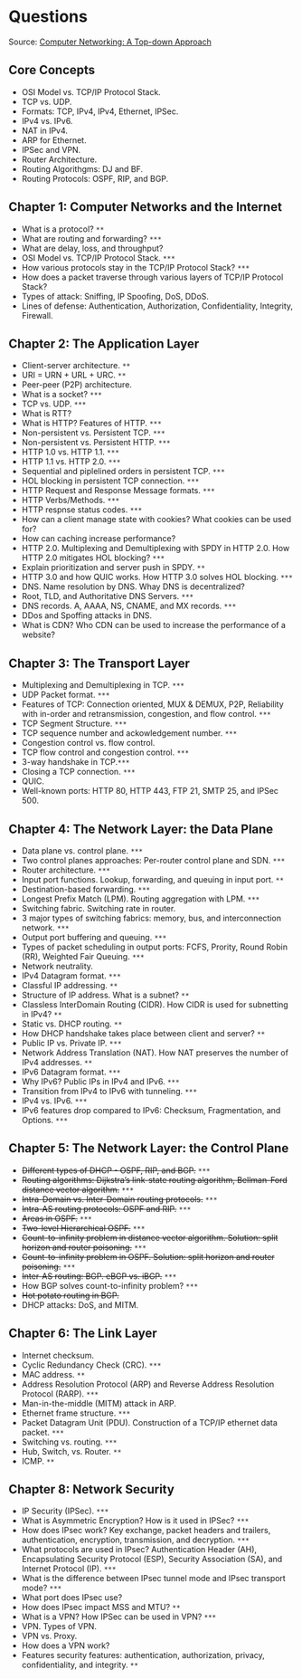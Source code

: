 # Questions
Source: [Computer Networking: A Top-down Approach](https://gaia.cs.umass.edu/kurose_ross/lectures.php)

## Core Concepts

- OSI Model vs. TCP/IP Protocol Stack.
- TCP vs. UDP.
- Formats: TCP, IPv4, IPv4, Ethernet, IPSec.
- IPv4 vs. IPv6.
- NAT in IPv4.
- ARP for Ethernet.
- IPSec and VPN.
- Router Architecture.
- Routing Algorithgms: DJ and BF.
- Routing Protocols: OSPF, RIP, and BGP.

## Chapter 1: Computer Networks and the Internet

- What is a protocol? `**`
- What are routing and forwarding? `***`
- What are delay, loss, and throughput?
- OSI Model vs. TCP/IP Protocol Stack. `***`
- How various protocols stay in the TCP/IP Protocol Stack? `***`
- How does a packet traverse through various layers of TCP/IP Protocol Stack?
- Types of attack: Sniffing, IP Spoofing, DoS, DDoS.
- Lines of defense: Authentication, Authorization, Confidentiality, Integrity, Firewall.

## Chapter 2: The Application Layer

- Client-server architecture. `**`
- URI = URN + URL + URC. `**`
- Peer-peer (P2P) architecture.
- What is a socket? `***`
- TCP vs. UDP. `***`
- What is RTT?
- What is HTTP? Features of HTTP. `***`
- Non-persistent vs. Persistent TCP. `***`
- Non-persistent vs. Persistent HTTP. `***`
- HTTP 1.0 vs. HTTP 1.1. `***`
- HTTP 1.1 vs. HTTP 2.0. `***`
- Sequential and piplelined orders in persistent TCP. `***`
- HOL blocking in persistent TCP connection. `***`
- HTTP Request and Response Message formats. `***`
- HTTP Verbs/Methods. `***`
- HTTP respnse status codes. `***`
- How can a client manage state with cookies? What cookies can be used for?
- How can caching increase performance?
- HTTP 2.0. Multiplexing and Demultiplexing with SPDY in HTTP 2.0. How HTTP 2.0 mitigates HOL blocking? `***`
- Explain prioritization and server push in SPDY. `**`
- HTTP 3.0 and how QUIC works. How HTTP 3.0 solves HOL blocking. `***`
- DNS. Name resolution by DNS. Whay DNS is decentralized?
- Root, TLD, and Authoritative DNS Servers. `***`
- DNS records. A, AAAA, NS, CNAME, and MX records. `***`
- DDos and Spoffing attacks in DNS.
- What is CDN? Who CDN can be used to increase the performance of a website?

## Chapter 3: The Transport Layer

- Multiplexing and Demultiplexing in TCP. `***`
- UDP Packet format. `***`
- Features of TCP: Connection oriented, MUX & DEMUX, P2P, Reliability with 
in-order and retransmission, congestion, and flow control. `***`
- TCP Segment Structure. `***`
- TCP sequence number and ackowledgement number. `***`
- Congestion control vs. flow control.
- TCP flow control and congestion control. `***`
- 3-way handshake in TCP.`***`
- Closing a TCP connection. `***`
- QUIC.
- Well-known ports: HTTP 80, HTTP 443, FTP 21, SMTP 25, and IPSec 500.

## Chapter 4: The Network Layer: the Data Plane

- Data plane vs. control plane. `***`
- Two control planes approaches: Per-router control plane and SDN. `***`
- Router architecture. `***`
- Input port functions. Lookup, forwarding, and queuing in input port. `**`
- Destination-based forwarding. `***`
- Longest Prefix Match (LPM). Routing aggregation with LPM. `***`
- Switching fabric. Switching rate in router.
- 3 major types of switching fabrics: memory, bus, and interconnection network. `***`
- Output port buffering and queuing. `***`
- Types of packet scheduling in output ports: FCFS, Prority, Round Robin (RR), Weighted Fair Queuing. `***`
- Network neutrality.
- IPv4 Datagram format. `***`
- Classful IP addressing. `**`
- Structure of IP address. What is a subnet? `**`
- Classless InterDomain Routing (CIDR). How CIDR is used for subnetting in IPv4? `**`
- Static vs. DHCP routing. `**`
- How DHCP handshake takes place between client and server? `**`
- Public IP vs. Private IP. `***`
- Network Address Translation (NAT). How NAT preserves the number of IPv4 addresses. `**`
- IPv6 Datagram format. `***`
- Why IPv6? Public IPs in IPv4 and IPv6. `***`
- Transition from IPv4 to IPv6 with tunneling. `***`
- IPv4 vs. IPv6. `***`
- IPv6 features drop compared to IPv6: Checksum, Fragmentation, and Options. `***`

## Chapter 5: The Network Layer: the Control Plane

- ~~Different types of DHCP - OSPF, RIP, and BGP.~~ `***`
- ~~Routing algorithms: Dijkstra’s link-state routing algorithm, Bellman-Ford distance vector algorithm.~~ `***`
- ~~Intra-Domain vs. Inter-Domain routing protocols.~~ `***`
- ~~Intra-AS routing protocols: OSPF and RIP.~~ `***`
- ~~Areas in OSPF.~~ `***`
- ~~Two-level Hierarchical OSPF.~~ `***`
- ~~Count-to-infinity problem in distance vector algorithm. Solution: split horizon and router poisoning.~~ `***`
- ~~Count-to-infinity problem in OSPF. Solution: split horizon and router poisoning.~~ `***`
- ~~Inter-AS routing: BGP. eBGP vs. iBGP.~~ `***`
- How BGP solves count-to-infinity problem? `***`
- ~~Hot potato routing in BGP.~~
- DHCP attacks: DoS, and MITM.

## Chapter 6: The Link Layer

- Internet checksum.
- Cyclic Redundancy Check (CRC). `***`
- MAC address. `**`
- Address Resolution Protocol (ARP) and Reverse Address Resolution Protocol (RARP). `***`
- Man-in-the-middle (MITM) attack in ARP.
- Ethernet frame structure. `***`
- Packet Datagram Unit (PDU). Construction of a TCP/IP ethernet data packet. `***`
- Switching vs. routing. `***`
- Hub, Switch, vs. Router. `**`
- ICMP. `**`

## Chapter 8: Network Security

- IP Security (IPSec). `***`
- What is Asymmetric Encryption? How is it used in IPSec? `***`
- How does IPsec work? Key exchange, packet headers and trailers, authentication, encryption, transmission, and decryption. `***`
- What protocols are used in IPsec? Authentication Header (AH), Encapsulating Security Protocol (ESP), Security Association (SA), and Internet Protocol (IP). `***`
- What is the difference between IPsec tunnel mode and IPsec transport mode? `***`
- What port does IPsec use?
- How does IPsec impact MSS and MTU? `**`
- What is a VPN? How IPSec can be used in VPN? `***`
- VPN. Types of VPN.
- VPN vs. Proxy.
- How does a VPN work?
- Features security features: authentication, authorization, privacy, confidentiality, and integrity. `**`
